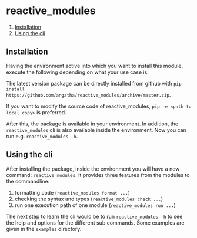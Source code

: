 # reactive_modules

1. [Installation](#installation)
2. [Using the cli](#using-the-cli)

## Installation

Having the environment active into which you want to install this module, execute the following depending on what your
use case is:

The latest version package can be directly installed from github
with `pip install https://github.com/angatha/reactive_modules/archive/master.zip`.

If you want to modify the source code of reactive_modules, `pip -e <path to local copy>` is preferred.

After this, the package is available in your environment. In addition, the `reactive_modules` cli is also available
inside the environment. Now you can run e.g. `reactive_modules -h`.

## Using the cli

After installing the package, inside the environment you will have a new command: `reactive_modules`. It provides three
features from the modules to the commandline:

1. formatting code (`reactive_modules format ...`)
2. checking the syntax and types (`reactive_modules check ...`)
3. run one execution path of one module (`reactive_modules run ...`)

The next step to learn the cli would be to run `reactive_modules -h` to see the help and options for the different sub
commands. Some examples are given in the `examples` directory.